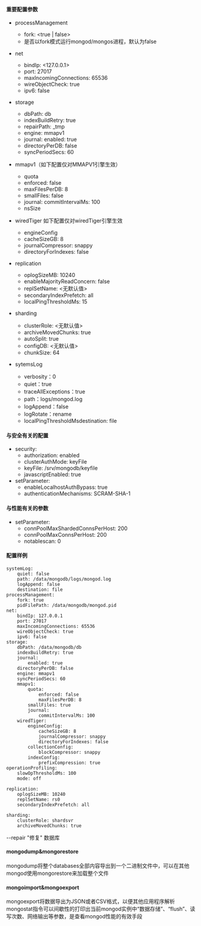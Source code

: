 #### 重要配置参数
- processManagement
  - fork: <true | false>
  - 是否以fork模式运行mongod/mongos进程，默认为false
 
- net
  - bindIp: <127.0.0.1>
  - port: 27017
  - maxIncomingConnections: 65536
  - wireObjectCheck: true
  - ipv6: false

- storage
  - dbPath: db
  - indexBuildRetry: true
  - repairPath: _tmp
  - engine: mmapv1
  - journal: enabled: true
  - directoryPerDB: false
  - syncPeriodSecs: 60

- mmapv1（如下配置仅对MMAPV1引擎生效）
  - quota
  - enforced: false
  - maxFilesPerDB: 8
  - smallFiles: false
  - journal: commitIntervalMs: 100
  - nsSize

- wiredTiger 如下配置仅对wiredTiger引擎生效
  - engineConfig
  - cacheSizeGB: 8
  - journalCompressor: snappy
  - directoryForIndexes: false

- replication
  - oplogSizeMB: 10240
  - enableMajorityReadConcern: false
  - replSetName: <无默认值>
  - secondaryIndexPrefetch: all
  - localPingThresholdMs: 15

- sharding
  - clusterRole: <无默认值>
  - archiveMovedChunks: true
  - autoSplit: true
  - configDB: <无默认值>
  - chunkSize: 64

- sytemsLog
  - verbosity：0
  - quiet：true
  - traceAllExceptions：true
  - path：logs/mongod.log
  - logAppend：false
  - logRotate：rename
  - localPingThresholdMsdestination: file

#### 与安全有关的配置
- security:
  - authorization: enabled
  - clusterAuthMode: keyFile
  - keyFile: /srv/mongodb/keyfile
  - javascriptEnabled: true
- setParameter:
  - enableLocalhostAuthBypass: true
  - authenticationMechanisms: SCRAM-SHA-1

#### 与性能有关的参数
- setParameter:
  - connPoolMaxShardedConnsPerHost: 200
  - connPoolMaxConnsPerHost: 200
  - notablescan: 0

#### 配置样例
```
systemLog:  
    quiet: false  
    path: /data/mongodb/logs/mongod.log  
    logAppend: false  
    destination: file  
processManagement:  
    fork: true  
    pidFilePath: /data/mongodb/mongod.pid  
net:  
    bindIp: 127.0.0.1  
    port: 27017  
    maxIncomingConnections: 65536  
    wireObjectCheck: true  
    ipv6: false   
storage:  
    dbPath: /data/mongodb/db  
    indexBuildRetry: true  
    journal:  
        enabled: true  
    directoryPerDB: false  
    engine: mmapv1  
    syncPeriodSecs: 60   
    mmapv1:  
        quota:  
            enforced: false  
            maxFilesPerDB: 8  
        smallFiles: true      
        journal:  
            commitIntervalMs: 100  
    wiredTiger:  
        engineConfig:  
            cacheSizeGB: 8  
            journalCompressor: snappy  
            directoryForIndexes: false    
        collectionConfig:  
            blockCompressor: snappy  
        indexConfig:  
            prefixCompression: true  
operationProfiling:  
    slowOpThresholdMs: 100  
    mode: off  
```
```
replication:  
    oplogSizeMB: 10240  
    replSetName: rs0  
    secondaryIndexPrefetch: all  
```
```
sharding:  
    clusterRole: shardsvr  
    archiveMovedChunks: true  
```

--repair "修复" 数据库

#### mongodump&mongorestore
mongodump将整个databases全部内容导出到一个二进制文件中，可以在其他mongod使用mongorestore来加载整个文件
#### mongoimport&mongoexport
mongoexport将数据导出为JSON或者CSV格式，以便其他应用程序解析
mongostat指令可以间歇性的打印出当前mongod实例中“数据存储”、“flush”、读写次数、网络输出等参数，是查看mongod性能的有效手段
